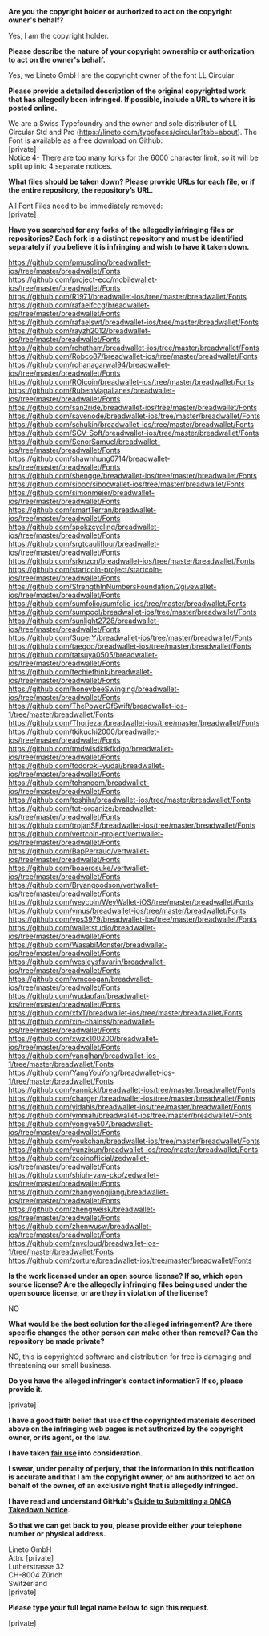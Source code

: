 **Are you the copyright holder or authorized to act on the copyright owner's behalf?**  
  
Yes, I am the copyright holder.  
  
**Please describe the nature of your copyright ownership or authorization to act on the owner's behalf.**  
  
Yes, we Lineto GmbH are the copyright owner of the font LL Circular  
  
**Please provide a detailed description of the original copyrighted work that has allegedly been infringed. If possible, include a URL to where it is posted online.**  
  
We are a Swiss Typefoundry and the owner and sole distributer of LL Circular Std and Pro (https://lineto.com/typefaces/circular?tab=about). The Font is available as a free download on Github:  
[private]  
Notice 4- There are too many forks for the 6000 character limit, so it will be split up into 4 separate notices.  
  
**What files should be taken down? Please provide URLs for each file, or if the entire repository, the repository’s URL.**  
  
All Font Files need to be immediately removed:  
[private]  
  
**Have you searched for any forks of the allegedly infringing files or repositories? Each fork is a distinct repository and must be identified separately if you believe it is infringing and wish to have it taken down.**  
  
https://github.com/pmusolino/breadwallet-ios/tree/master/breadwallet/Fonts  
https://github.com/project-ecc/mobilewallet-ios/tree/master/breadwallet/Fonts  
https://github.com/R1971/breadwallet-ios/tree/master/breadwallet/Fonts  
https://github.com/rafaelfccg/breadwallet-ios/tree/master/breadwallet/Fonts  
https://github.com/rafaelswt/breadwallet-ios/tree/master/breadwallet/Fonts  
https://github.com/rayzh2012/breadwallet-ios/tree/master/breadwallet/Fonts  
https://github.com/rchatham/breadwallet-ios/tree/master/breadwallet/Fonts  
https://github.com/Robco87/breadwallet-ios/tree/master/breadwallet/Fonts  
https://github.com/rohanagarwal94/breadwallet-ios/tree/master/breadwallet/Fonts  
https://github.com/ROIcoin/breadwallet-ios/tree/master/breadwallet/Fonts  
https://github.com/RubenMagallanes/breadwallet-ios/tree/master/breadwallet/Fonts  
https://github.com/san2ride/breadwallet-ios/tree/master/breadwallet/Fonts  
https://github.com/savenode/breadwallet-ios/tree/master/breadwallet/Fonts  
https://github.com/schukin/breadwallet-ios/tree/master/breadwallet/Fonts  
https://github.com/SCV-Soft/breadwallet-ios/tree/master/breadwallet/Fonts  
https://github.com/SenorSamuel/breadwallet-ios/tree/master/breadwallet/Fonts  
https://github.com/shawnhung0714/breadwallet-ios/tree/master/breadwallet/Fonts  
https://github.com/shengge/breadwallet-ios/tree/master/breadwallet/Fonts  
https://github.com/siboc/sibocwallet-ios/tree/master/breadwallet/Fonts  
https://github.com/simonmeier/breadwallet-ios/tree/master/breadwallet/Fonts  
https://github.com/smartTerran/breadwallet-ios/tree/master/breadwallet/Fonts  
https://github.com/spokzcycling/breadwallet-ios/tree/master/breadwallet/Fonts  
https://github.com/srgtcauliflour/breadwallet-ios/tree/master/breadwallet/Fonts  
https://github.com/srknzcn/breadwallet-ios/tree/master/breadwallet/Fonts  
https://github.com/startcoin-project/startcoin-ios/tree/master/breadwallet/Fonts  
https://github.com/StrengthInNumbersFoundation/2givewallet-ios/tree/master/breadwallet/Fonts  
https://github.com/sumfolio/sumfolio-ios/tree/master/breadwallet/Fonts  
https://github.com/sumpool/breadwallet-ios/tree/master/breadwallet/Fonts  
https://github.com/sunlight2728/breadwallet-ios/tree/master/breadwallet/Fonts  
https://github.com/SuperY/breadwallet-ios/tree/master/breadwallet/Fonts  
https://github.com/taegoo/breadwallet-ios/tree/master/breadwallet/Fonts  
https://github.com/tatsuya0505/breadwallet-ios/tree/master/breadwallet/Fonts  
https://github.com/techiethink/breadwallet-ios/tree/master/breadwallet/Fonts  
https://github.com/honeybeeSwinging/breadwallet-ios/tree/master/breadwallet/Fonts  
https://github.com/ThePowerOfSwift/breadwallet-ios-1/tree/master/breadwallet/Fonts  
https://github.com/Thorjezar/breadwallet-ios/tree/master/breadwallet/Fonts  
https://github.com/tkikuchi2000/breadwallet-ios/tree/master/breadwallet/Fonts  
https://github.com/tmdwlsdktkfkdgo/breadwallet-ios/tree/master/breadwallet/Fonts  
https://github.com/todoroki-yudai/breadwallet-ios/tree/master/breadwallet/Fonts  
https://github.com/tohsnoom/breadwallet-ios/tree/master/breadwallet/Fonts  
https://github.com/toshihr/breadwallet-ios/tree/master/breadwallet/Fonts  
https://github.com/tot-organize/breadwallet-ios/tree/master/breadwallet/Fonts  
https://github.com/trojanSF/breadwallet-ios/tree/master/breadwallet/Fonts  
https://github.com/vertcoin-project/vertwallet-ios/tree/master/breadwallet/Fonts  
https://github.com/BapPerraud/vertwallet-ios/tree/master/breadwallet/Fonts  
https://github.com/boaerosuke/vertwallet-ios/tree/master/breadwallet/Fonts  
https://github.com/Bryangoodson/vertwallet-ios/tree/master/breadwallet/Fonts  
https://github.com/weycoin/WeyWallet-iOS/tree/master/breadwallet/Fonts  
https://github.com/vmus/breadwallet-ios/tree/master/breadwallet/Fonts  
https://github.com/vps3979/breadwallet-ios/tree/master/breadwallet/Fonts  
https://github.com/walletstudio/breadwallet-ios/tree/master/breadwallet/Fonts  
https://github.com/WasabiMonster/breadwallet-ios/tree/master/breadwallet/Fonts  
https://github.com/wesleysfavarin/breadwallet-ios/tree/master/breadwallet/Fonts  
https://github.com/wmcoogan/breadwallet-ios/tree/master/breadwallet/Fonts  
https://github.com/wudaofan/breadwallet-ios/tree/master/breadwallet/Fonts  
https://github.com/xfxT/breadwallet-ios/tree/master/breadwallet/Fonts  
https://github.com/xin-chainss/breadwallet-ios/tree/master/breadwallet/Fonts  
https://github.com/xwzx100200/breadwallet-ios/tree/master/breadwallet/Fonts  
https://github.com/yanglhan/breadwallet-ios-1/tree/master/breadwallet/Fonts  
https://github.com/YangYouYong/breadwallet-ios-1/tree/master/breadwallet/Fonts  
https://github.com/yannickl/breadwallet-ios/tree/master/breadwallet/Fonts  
https://github.com/chargen/breadwallet-ios/tree/master/breadwallet/Fonts  
https://github.com/yidahis/breadwallet-ios/tree/master/breadwallet/Fonts  
https://github.com/ymmah/breadwallet-ios/tree/master/breadwallet/Fonts  
https://github.com/yongye507/breadwallet-ios/tree/master/breadwallet/Fonts  
https://github.com/youkchan/breadwallet-ios/tree/master/breadwallet/Fonts  
https://github.com/yunzixun/breadwallet-ios/tree/master/breadwallet/Fonts  
https://github.com/zcoinofficial/zedwallet-ios/tree/master/breadwallet/Fonts  
https://github.com/shiuh-yaw-cko/zedwallet-ios/tree/master/breadwallet/Fonts  
https://github.com/zhangyongjiang/breadwallet-ios/tree/master/breadwallet/Fonts  
https://github.com/zhengweisk/breadwallet-ios/tree/master/breadwallet/Fonts  
https://github.com/zhenwusw/breadwallet-ios/tree/master/breadwallet/Fonts  
https://github.com/znycloud/breadwallet-ios-1/tree/master/breadwallet/Fonts  
https://github.com/zorture/breadwallet-ios/tree/master/breadwallet/Fonts  
  
**Is the work licensed under an open source license? If so, which open source license? Are the allegedly infringing files being used under the open source license, or are they in violation of the license?**  
  
NO  
  
**What would be the best solution for the alleged infringement? Are there specific changes the other person can make other than removal? Can the repository be made private?**  
  
NO, this is copyrighted software and distribution for free is damaging and threatening our small business.  
  
**Do you have the alleged infringer’s contact information? If so, please provide it.**  
  
[private]  
  
**I have a good faith belief that use of the copyrighted materials described above on the infringing web pages is not authorized by the copyright owner, or its agent, or the law.**  
  
**I have taken <a href="https://www.lumendatabase.org/topics/22">fair use</a> into consideration.**  
  
**I swear, under penalty of perjury, that the information in this notification is accurate and that I am the copyright owner, or am authorized to act on behalf of the owner, of an exclusive right that is allegedly infringed.**  
  
**I have read and understand GitHub's <a href="https://help.github.com/articles/guide-to-submitting-a-dmca-takedown-notice/">Guide to Submitting a DMCA Takedown Notice</a>.**  
  
**So that we can get back to you, please provide either your telephone number or physical address.**  
  
Lineto GmbH  
Attn. [private]  
Lutherstrasse 32  
CH-8004 Zürich  
Switzerland  
[private]  
  
**Please type your full legal name below to sign this request.**  
  
[private]  

